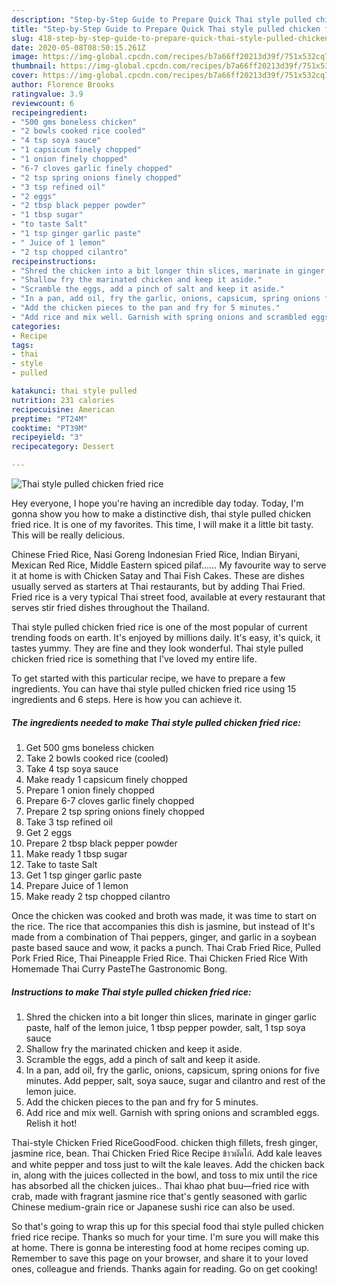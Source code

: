 ```yaml
---
description: "Step-by-Step Guide to Prepare Quick Thai style pulled chicken fried rice"
title: "Step-by-Step Guide to Prepare Quick Thai style pulled chicken fried rice"
slug: 418-step-by-step-guide-to-prepare-quick-thai-style-pulled-chicken-fried-rice
date: 2020-05-08T08:50:15.261Z
image: https://img-global.cpcdn.com/recipes/b7a66ff20213d39f/751x532cq70/thai-style-pulled-chicken-fried-rice-recipe-main-photo.jpg
thumbnail: https://img-global.cpcdn.com/recipes/b7a66ff20213d39f/751x532cq70/thai-style-pulled-chicken-fried-rice-recipe-main-photo.jpg
cover: https://img-global.cpcdn.com/recipes/b7a66ff20213d39f/751x532cq70/thai-style-pulled-chicken-fried-rice-recipe-main-photo.jpg
author: Florence Brooks
ratingvalue: 3.9
reviewcount: 6
recipeingredient:
- "500 gms boneless chicken"
- "2 bowls cooked rice cooled"
- "4 tsp soya sauce"
- "1 capsicum finely chopped"
- "1 onion finely chopped"
- "6-7 cloves garlic finely chopped"
- "2 tsp spring onions finely chopped"
- "3 tsp refined oil"
- "2 eggs"
- "2 tbsp black pepper powder"
- "1 tbsp sugar"
- "to taste Salt"
- "1 tsp ginger garlic paste"
- " Juice of 1 lemon"
- "2 tsp chopped cilantro"
recipeinstructions:
- "Shred the chicken into a bit longer thin slices, marinate in ginger garlic paste, half of the lemon juice, 1 tbsp pepper powder, salt, 1 tsp soya sauce"
- "Shallow fry the marinated chicken and keep it aside."
- "Scramble the eggs, add a pinch of salt and keep it aside."
- "In a pan, add oil, fry the garlic, onions, capsicum, spring onions for five minutes. Add pepper, salt, soya sauce, sugar and cilantro and rest of the lemon juice."
- "Add the chicken pieces to the pan and fry for 5 minutes."
- "Add rice and mix well. Garnish with spring onions and scrambled eggs. Relish it hot!"
categories:
- Recipe
tags:
- thai
- style
- pulled

katakunci: thai style pulled 
nutrition: 231 calories
recipecuisine: American
preptime: "PT24M"
cooktime: "PT39M"
recipeyield: "3"
recipecategory: Dessert

---
```



![Thai style pulled chicken fried rice](https://img-global.cpcdn.com/recipes/b7a66ff20213d39f/751x532cq70/thai-style-pulled-chicken-fried-rice-recipe-main-photo.jpg)

Hey everyone, I hope you're having an incredible day today. Today, I'm gonna show you how to make a distinctive dish, thai style pulled chicken fried rice. It is one of my favorites. This time, I will make it a little bit tasty. This will be really delicious.

Chinese Fried Rice, Nasi Goreng Indonesian Fried Rice, Indian Biryani, Mexican Red Rice, Middle Eastern spiced pilaf…… My favourite way to serve it at home is with Chicken Satay and Thai Fish Cakes. These are dishes usually served as starters at Thai restaurants, but by adding Thai Fried. Fried rice is a very typical Thai street food, available at every restaurant that serves stir fried dishes throughout the Thailand.

Thai style pulled chicken fried rice is one of the most popular of current trending foods on earth. It's enjoyed by millions daily. It's easy, it's quick, it tastes yummy. They are fine and they look wonderful. Thai style pulled chicken fried rice is something that I've loved my entire life.


To get started with this particular recipe, we have to prepare a few ingredients. You can have thai style pulled chicken fried rice using 15 ingredients and 6 steps. Here is how you can achieve it.

##### The ingredients needed to make Thai style pulled chicken fried rice:

1. Get 500 gms boneless chicken
1. Take 2 bowls cooked rice (cooled)
1. Take 4 tsp soya sauce
1. Make ready 1 capsicum finely chopped
1. Prepare 1 onion finely chopped
1. Prepare 6-7 cloves garlic finely chopped
1. Prepare 2 tsp spring onions finely chopped
1. Take 3 tsp refined oil
1. Get 2 eggs
1. Prepare 2 tbsp black pepper powder
1. Make ready 1 tbsp sugar
1. Take to taste Salt
1. Get 1 tsp ginger garlic paste
1. Prepare  Juice of 1 lemon
1. Make ready 2 tsp chopped cilantro


Once the chicken was cooked and broth was made, it was time to start on the rice. The rice that accompanies this dish is jasmine, but instead of It&#39;s made from a combination of Thai peppers, ginger, and garlic in a soybean paste based sauce and wow, it packs a punch. Thai Crab Fried Rice, Pulled Pork Fried Rice, Thai Pineapple Fried Rice. Thai Chicken Fried Rice With Homemade Thai Curry PasteThe Gastronomic Bong. 

##### Instructions to make Thai style pulled chicken fried rice:

1. Shred the chicken into a bit longer thin slices, marinate in ginger garlic paste, half of the lemon juice, 1 tbsp pepper powder, salt, 1 tsp soya sauce
1. Shallow fry the marinated chicken and keep it aside.
1. Scramble the eggs, add a pinch of salt and keep it aside.
1. In a pan, add oil, fry the garlic, onions, capsicum, spring onions for five minutes. Add pepper, salt, soya sauce, sugar and cilantro and rest of the lemon juice.
1. Add the chicken pieces to the pan and fry for 5 minutes.
1. Add rice and mix well. Garnish with spring onions and scrambled eggs. Relish it hot!


Thai-style Chicken Fried RiceGoodFood. chicken thigh fillets, fresh ginger, jasmine rice, bean. Thai Chicken Fried Rice Recipe ข้าวผัดไก่. Add kale leaves and white pepper and toss just to wilt the kale leaves. Add the chicken back in, along with the juices collected in the bowl, and toss to mix until the rice has absorbed all the chicken juices.. Thai khao phat buu—fried rice with crab, made with fragrant jasmine rice that&#39;s gently seasoned with garlic Chinese medium-grain rice or Japanese sushi rice can also be used. 

So that's going to wrap this up for this special food thai style pulled chicken fried rice recipe. Thanks so much for your time. I'm sure you will make this at home. There is gonna be interesting food at home recipes coming up. Remember to save this page on your browser, and share it to your loved ones, colleague and friends. Thanks again for reading. Go on get cooking!
